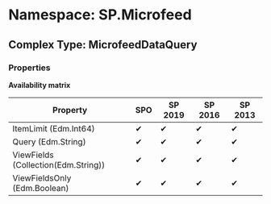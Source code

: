 # Namespace: SP.Microfeed

## Complex Type: MicrofeedDataQuery

### Properties

**Availability matrix**

Property | SPO | SP 2019 | SP 2016 | SP 2013
----------|-----|---------|---------|--------
ItemLimit (Edm.Int64) | ✔ | ✔ | ✔ | ✔
Query (Edm.String) | ✔ | ✔ | ✔ | ✔
ViewFields (Collection(Edm.String)) | ✔ | ✔ | ✔ | ✔
ViewFieldsOnly (Edm.Boolean) | ✔ | ✔ | ✔ | ✔
